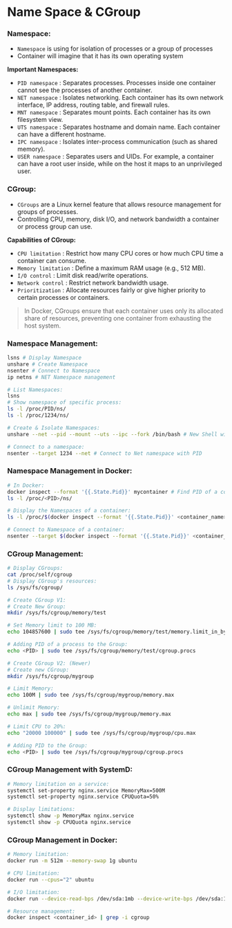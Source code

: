 # Name Space & CGroup

### Namespace:
* `Namespace` is using for isolation of processes or a group of processes
* Container will imagine that it has its own operating system

**Important Namespaces:**
* `PID namespace` : Separates processes. Processes inside one container cannot see the processes of another container.
* `NET namespace` : Isolates networking. Each container has its own network interface, IP address, routing table, and firewall rules.
* `MNT namespace` : Separates mount points. Each container has its own filesystem view.
* `UTS namespace` : Separates hostname and domain name. Each container can have a different hostname.
* `IPC namespace` : Isolates inter-process communication (such as shared memory).
* `USER namespace` : Separates users and UIDs. For example, a container can have a root user inside, while on the host it maps to an unprivileged user.

### CGroup:
* `CGroups` are a Linux kernel feature that allows resource management for groups of processes.
* Controlling  CPU, memory, disk I/O, and network bandwidth a container or process group can use.

**Capabilities of CGroup:**
* `CPU limitation` : Restrict how many CPU cores or how much CPU time a container can consume.
* `Memory limitation` : Define a maximum RAM usage (e.g., 512 MB).
* `I/O control` : Limit disk read/write operations.
* `Network control` : Restrict network bandwidth usage.
* `Prioritization` : Allocate resources fairly or give higher priority to certain processes or containers.

> In Docker, CGroups ensure that each container uses only its allocated share of resources, preventing one container from exhausting the host system.

### Namespace Management:
```sh
lsns # Display Namespace
unshare # Create Namespace
nsenter # Connect to Namespace
ip netns # NET Namespace management
```
```sh
# List Namespaces:
lsns
# Show namespace of specific process:
ls -l /proc/PID/ns/
ls -l /proc/1234/ns/
```
```sh
# Create & Isolate Namespaces:
unshare --net --pid --mount --uts --ipc --fork /bin/bash # New Shell with isolated namespaces
```
```sh
# Connect to a namespace:
nsenter --target 1234 --net # Connect to Net namespace with PID
```

### Namespace Management in Docker:
```sh
# In Docker:
docker inspect --format '{{.State.Pid}}' mycontainer # Find PID of a container
ls -l /proc/<PID>/ns/

# Display the Namespaces of a container:
ls -l /proc/$(docker inspect --format '{{.State.Pid}}' <container_name>)/ns/

# Connect to Namespace of a container:
nsenter --target $(docker inspect --format '{{.State.Pid}}' <container_name>) --net
```

### CGroup Management:
```sh
# Display CGroups:
cat /proc/self/cgroup
# Display CGroup's resources:
ls /sys/fs/cgroup/
```
```sh
# Create CGroup V1:
# Create New Group:
mkdir /sys/fs/cgroup/memory/test

# Set Memory limit to 100 MB:
echo 104857600 | sudo tee /sys/fs/cgroup/memory/test/memory.limit_in_bytes

# Adding PID of a process to the Group:
echo <PID> | sudo tee /sys/fs/cgroup/memory/test/cgroup.procs
```
```sh
# Create CGroup V2: (Newer)
# Create new CGroup:
mkdir /sys/fs/cgroup/mygroup

# Limit Memory:
echo 100M | sudo tee /sys/fs/cgroup/mygroup/memory.max

# Unlimit Memory:
echo max | sudo tee /sys/fs/cgroup/mygroup/memory.max

# Limit CPU to 20%:
echo "20000 100000" | sudo tee /sys/fs/cgroup/mygroup/cpu.max

# Adding PID to the Group:
echo <PID> | sudo tee /sys/fs/cgroup/mygroup/cgroup.procs
```

### CGroup Management with SystemD:
```sh
# Memory limitation on a service:
systemctl set-property nginx.service MemoryMax=500M
systemctl set-property nginx.service CPUQuota=50%

# Display limitations:
systemctl show -p MemoryMax nginx.service
systemctl show -p CPUQuota nginx.service
```

### CGroup Management in Docker:
```sh
# Memory limitation:
docker run -m 512m --memory-swap 1g ubuntu

# CPU limitation:
docker run --cpus="2" ubuntu

# I/O limitation:
docker run --device-read-bps /dev/sda:1mb --device-write-bps /dev/sda:1mb ubuntu

# Resource management:
docker inspect <container_id> | grep -i cgroup
```



